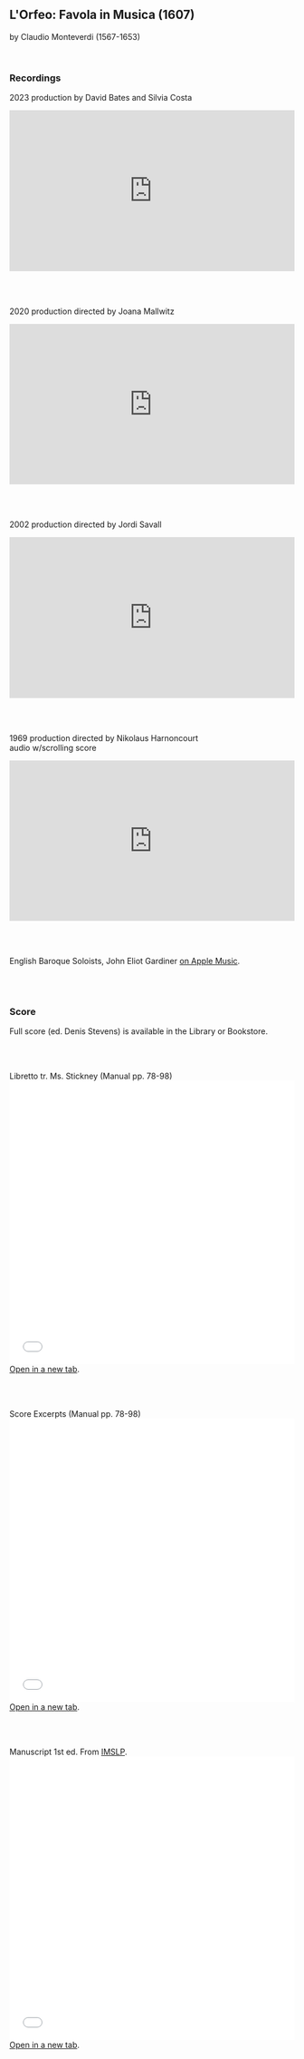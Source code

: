## L'Orfeo: Favola in Musica (1607)
by Claudio Monteverdi (1567-1653)

<br>

### Recordings

2023 production by David Bates and Silvia Costa
<style>
.embed-container {
    position: relative;
    padding-bottom: 56.25%;
    height: 0;
    overflow: hidden;
    max-width: 100%;
  }
  iframe{
    position: absolute;
    top: 0;
    left: 0;
    width: 100%;
    height: 100%;
  }
</style>
<div class='embed-container'>
  <iframe src='https://www.youtube.com/embed/b7u_m-cdUn8?rel=0' frameborder='0' allowfullscreen></iframe>
</div>

<br><br>

2020 production directed by Joana Mallwitz
<style>
.embed-container {
    position: relative;
    padding-bottom: 56.25%;
    height: 0;
    overflow: hidden;
    max-width: 100%;
  }
  iframe{
    position: absolute;
    top: 0;
    left: 0;
    width: 100%;
    height: 100%;
  }
</style>
<div class='embed-container'>
  <iframe src='https://www.youtube.com/embed/wAebOkFWo9U?rel=0' frameborder='0' allowfullscreen></iframe>
</div>

<br><br>

2002 production directed by Jordi Savall
<style>
.embed-container {
    position: relative;
    padding-bottom: 56.25%;
    height: 0;
    overflow: hidden;
    max-width: 100%;
  }
  iframe{
    position: absolute;
    top: 0;
    left: 0;
    width: 100%;
    height: 100%;
  }
</style>
<div class='embed-container'>
  <iframe src='https://www.youtube.com/embed/lHDjJCRucIM?rel=0' frameborder='0' allowfullscreen></iframe>
</div>

<br><br>

1969 production directed by Nikolaus Harnoncourt
<br>audio w/scrolling score
<style>
.embed-container {
    position: relative;
    padding-bottom: 56.25%;
    height: 0;
    overflow: hidden;
    max-width: 100%;
  }
  iframe{
    position: absolute;
    top: 0;
    left: 0;
    width: 100%;
    height: 100%;
  }
</style>
<div class='embed-container'>
  <iframe src='https://www.youtube.com/embed/-GrnwzEhi_E?rel=0' frameborder='0' allowfullscreen></iframe>
</div>

<br><br>

English Baroque Soloists, John Eliot Gardiner <a href="https://music.apple.com/us/album/monteverdi-lorfeo/1452537281" target="_blank">on Apple Music</a>.

<br><br>

### Score

Full score (ed. Denis Stevens) is available in the Library or Bookstore.

<br><br>

Libretto tr. Ms. Stickney (Manual pp. 78-98)
<embed
	src="../modular_manual/2022-23_SO/78-98_Orfeo_Libretto_tr_Stickney.pdf"
	type="application/pdf"
	width="100%"
	height="500px"
/>
<a href="../modular_manual/2022-23_SO/78-98_Orfeo_Libretto_tr_Stickney.pdf" target="_blank">Open in a new tab</a>.

<br><br>

Score Excerpts (Manual pp. 78-98)
<embed
	src="../modular_manual/2022-23_SO/99-106_Orfeo_Score_Excerpts.pdf"
	type="application/pdf"
	width="100%"
	height="500px"
/>
<a href="../modular_manual/2022-23_SO/99-106_Orfeo_Score_Excerpts.pdf" target="_blank">Open in a new tab</a>.

<br><br>

Manuscript 1st ed. From <a href="https://imslp.org/wiki/L'Orfeo%2C_SV_318_(Monteverdi%2C_Claudio)" target="_blank">IMSLP</a>.
<embed
	src="scores/orfeo_manuscript_1ed.pdf"
	type="application/pdf"
	width="100%"
	height="500px"
/>
<a href="scores/orfeo_manuscript_1ed.pdf" target="_blank">Open in a new tab</a>.
